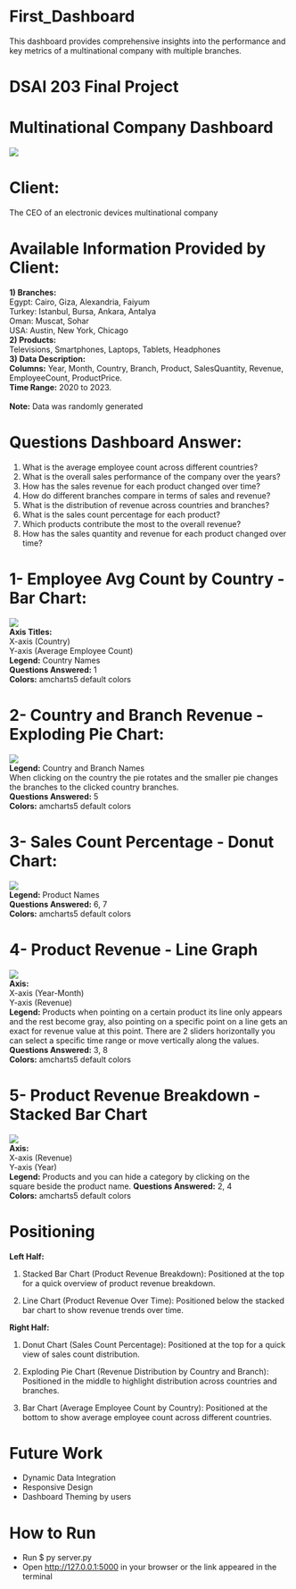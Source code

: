 # First_Dashboard
This dashboard provides comprehensive insights into the performance and key metrics of a multinational company with multiple branches.

# DSAI 203 Final Project
# **Multinational Company Dashboard**
![](Images/Dashboard.png)

# Client: 
The CEO of an electronic devices multinational company

# **Available Information Provided by Client:**
**1) Branches:** <br/>
Egypt: Cairo, Giza, Alexandria, Faiyum <br/>
Turkey: Istanbul, Bursa, Ankara, Antalya <br/>
Oman: Muscat, Sohar <br/>
USA: Austin, New York, Chicago <br/>
**2) Products:** <br/>
Televisions, Smartphones, Laptops, Tablets, Headphones <br/>
**3) Data Description:** <br/>
**Columns:** Year, Month, Country, Branch, Product,
SalesQuantity, Revenue, EmployeeCount, ProductPrice. <br/>
**Time Range:** 2020 to 2023. <br/><br/>
**Note:** Data was randomly generated 

# **Questions Dashboard Answer**:
1) What is the average employee count across different countries?
2) What is the overall sales performance of the company over the years?
3) How has the sales revenue for each product changed over time?
4) How do different branches compare in terms of sales and revenue?
5) What is the distribution of revenue across countries and branches?
6) What is the sales count percentage for each product?
7) Which products contribute the most to the overall revenue?
8) How has the sales quantity and revenue for each product changed over time?

# 1- Employee Avg Count by Country - Bar Chart:
![](Images/Chart1.png) <br/>
**Axis Titles:** <br/>
X-axis (Country) <br/>
Y-axis (Average Employee Count) <br/>
**Legend:** Country Names <br/>
**Questions Answered:** 1 <br/>
**Colors:** amcharts5 default colors <br/>

# 2- Country and Branch Revenue - Exploding Pie Chart:
![](Images/Chart5.png) <br/>
**Legend:** Country and Branch Names <br/> 
When clicking on the country the pie rotates and the smaller pie changes the branches to the clicked country branches. <br/>
**Questions Answered:** 5 <br/>
**Colors:** amcharts5 default colors <br/>

# 3- Sales Count Percentage - Donut Chart:
![](Images/Chart2.png) <br/>
**Legend:** Product Names <br/>
**Questions Answered:** 6, 7 <br/>
**Colors:** amcharts5 default colors <br/>

# 4- Product Revenue - Line Graph
![](Images/Chart4.png) <br/>
**Axis:** <br/>
X-axis (Year-Month) <br/>
Y-axis (Revenue) <br/>
**Legend:** Products when pointing on a certain product its line only appears
and the rest become gray, also pointing on a specific point on a line gets an
exact for revenue value at this point. There are 2 sliders horizontally you
can select a specific time range or move vertically along the values. <br/>
**Questions Answered:** 3, 8 <br/>
**Colors:** amcharts5 default colors <br/>

# 5- Product Revenue Breakdown - Stacked Bar Chart
![](Images/Chart3.png) <br/>
**Axis:** <br/>
X-axis (Revenue) <br/>
Y-axis (Year) <br/>
**Legend:** Products and you can hide a category by clicking on the <br/>
square beside the product name.
**Questions Answered:** 2, 4 <br/>
**Colors:** amcharts5 default colors <br/>

# **Positioning**
**Left Half:**
1. Stacked Bar Chart (Product Revenue Breakdown): Positioned at the top for a quick overview of product revenue breakdown.

2. Line Chart (Product Revenue Over Time): Positioned below the stacked bar chart to show revenue trends over time.

**Right Half:**
1. Donut Chart (Sales Count Percentage): Positioned at the top for a quick view of sales count distribution.

2. Exploding Pie Chart (Revenue Distribution by Country and Branch): Positioned in the middle to highlight distribution across countries and branches.

3. Bar Chart (Average Employee Count by Country): Positioned at the bottom to show average employee count across different countries.

# **Future Work**
- Dynamic Data Integration
- Responsive Design
- Dashboard Theming by users

# **How to Run**
- Run $ py server.py
- Open http://127.0.0.1:5000 in your browser or the link appeared in the terminal
